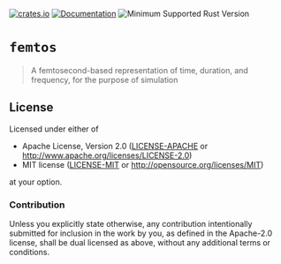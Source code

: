[![crates.io](https://img.shields.io/crates/v/femtos.svg)](https://crates.io/crates/femtos)
[![Documentation](https://docs.rs/femtos/badge.svg)](https://docs.rs/femtos)
![Minimum Supported Rust Version](https://img.shields.io/badge/rustc-1.60+-blue.svg)

# `femtos`

>  A femtosecond-based representation of time, duration, and frequency, for the purpose of simulation

## License

Licensed under either of

- Apache License, Version 2.0 ([LICENSE-APACHE](LICENSE-APACHE) or
  <http://www.apache.org/licenses/LICENSE-2.0>)
- MIT license ([LICENSE-MIT](LICENSE-MIT) or <http://opensource.org/licenses/MIT>)

at your option.

### Contribution

Unless you explicitly state otherwise, any contribution intentionally submitted
for inclusion in the work by you, as defined in the Apache-2.0 license, shall be
dual licensed as above, without any additional terms or conditions.
